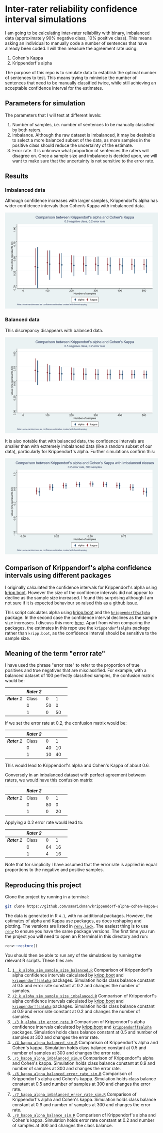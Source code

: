 # Inter-rater reliability confidence interval simulations

I am going to be calculating inter-rater reliability with binary, imbalanced data (approximately 90% negative class, 10% positive class). This means asking an individual to manually code a number of sentences that have already been coded. I will then measure the agreement rate using:

1. Cohen's Kappa
2. Krippendorf's alpha

The purpose of this repo is to simulate data to establish the optimal number of sentences to test. This means trying to minimise the number of sentences that need to be manually classified twice, while still achieving an acceptable confidence interval for the estimates.

## Parameters for simulation

The parameters that I will test at different levels:

1. Number of samples, i.e. number of sentences to be manually classified by both raters.
2. Imbalance. Although the raw dataset is imbalanced, it may be desirable to select a more balanced subset of the data, as more samples in the positive class should reduce the uncertainty of the estimate.
3. Error rate. It is unknown what proportion of sentences the raters will disagree on. Once a sample size and imbalance is decided upon, we will want to make sure that the uncertainty is not sensitive to the error rate.

## Results

### Imbalanced data

Although confidence increases with larger samples, Krippendorf’s alpha has wider confidence intervals than Cohen’s Kappa with imbalanced data.

![](./plots/kappa_alpha_comparison/line_plot_num_samples_imbalanced.png)

### Balanced data

This discrepancy disappears with balanced data.

![](./plots/kappa_alpha_comparison/line_plot_num_samples_balanced.png)

It is also notable that with balanced data, the confidence intervals are smaller than with extremely imbalanced data (like a random subset of our data), particularly for Krippendorf's alpha. Further simulations confirm this:

![](./plots/kappa_alpha_comparison/line_plot_prop_negative_class.png)

## Comparison of Krippendorf's alpha confidence intervals using different packages

I originally calculated the confidence intervals for Krippendorf's alpha using [kripp.boot](https://github.com/MikeGruz/kripp.boot). However the size of the confidence intervals did not appear to decline as the sample size increased. I found this surprising although I am not sure if it is expected behaviour so raised this as a [github issue](https://github.com/MikeGruz/kripp.boot/issues/1).

This script calculates alpha using [kripp.boot](https://github.com/MikeGruz/kripp.boot) and the [`krippendorffsalpha`](https://github.com/drjphughesjr/krippendorffsalpha) package. In the second case the confidence interval declines as the sample size increases. I discuss this more [here](./kripp_alpha_vs_kripp_boot.md). Apart from when comparing the packages, the estimates in this repo use the `krippendorfsalpha` package rather than `kripp.boot`, as the confidence interval should be sensitive to the sample size.

## Meaning of the term "error rate"

I have used the phrase "error rate" to refer to the proportion of true positives and true negatives that are misclassified. For example, with a balanced dataset of 100 perfectly classified samples, the confusion matrix would be:

|  | **_Rater 2_** |  |  |  |
|---|---|---|---|---|
| **_Rater 1_** | Class | 0 | 1 |  |
|  | 0 | 50 | 0 |  |
|  | 1 | 0 | 50 |  |


If we set the error rate at 0.2, the confusion matrix would be:

|  | **_Rater 2_** |  |  |  |
|---|---|---|---|---|
| **_Rater 1_** | Class | 0 | 1 |  |
|  | 0 | 40 | 10 |  |
|  | 1 | 10 | 40 |  |

This would lead to Krippendorf's alpha and Cohen's Kappa of about 0.6.

Conversely in an imbalanced dataset with perfect agreement between raters, we would have this confusion matrix:

|  | **_Rater 2_** |  |  |  |
|---|---|---|---|---|
| **_Rater 1_** | Class | 0 | 1 |  |
|  | 0 | 80 | 0 |  |
|  | 1 | 0 | 20 |  |

Applying a 0.2 error rate would lead to:

|  | **_Rater 2_** |  |  |  |
|---|---|---|---|---|
| **_Rater 1_** | Class | 0 | 1 |  |
|  | 0 | 64 | 16 |  |
|  | 1 | 4 | 16 |  |

Note that for simplicity I have assumed that the error rate is applied in equal proportions to the negative and positive samples.

## Reproducing this project

Clone the project by running in a terminal:

```bash
git clone https://github.com/samrickman/krippendorf-alpha-cohen-kappa-simulation
```

The data is generated in R `4.1`, with no additional packages. However, the estimates of alpha and Kappa use packages, as does reshaping and plotting. The versions are listed in [`renv.lock`](./renv.lock). The easiest thing is to use [`renv`](https://rstudio.github.io/renv/articles/renv.html) to ensure you have the same package versions. The first time you run the project you will need to open an R terminal in this directory and run:

```r
renv::restore()
```

You should then be able to run any of the simulations by running the relevant R scripts. These files are:

1. [`1__k_alpha_sim_sample_size_balanced.R`](./1__k_alpha_sim_sample_size_balanced.R) Comparison of Krippendorf's alpha confidence intervals calculated by [kripp.boot](https://github.com/MikeGruz/kripp.boot) and [`krippendorffsalpha`](https://github.com/drjphughesjr/krippendorffsalpha) packages. Simulation holds class balance constant at 0.5 and error rate constant at 0.2 and changes the number of samples.
2. [`/2_k_alpha_sim_sample_size_imbalanced.R`](./2_k_alpha_sim_sample_size_imbalanced.R) Comparison of Krippendorf's alpha confidence intervals calculated by [kripp.boot](https://github.com/MikeGruz/kripp.boot) and [`krippendorffsalpha`](https://github.com/drjphughesjr/krippendorffsalpha) packages. Simulation holds class balance constant at 0.9 and error rate constant at 0.2 and changes the number of samples.
3. [`./3_k_alpha_sim_error_rate.R`](./3_k_alpha_sim_error_rate.R) Comparison of Krippendorf's alpha confidence intervals calculated by [kripp.boot](https://github.com/MikeGruz/kripp.boot) and [`krippendorffsalpha`](https://github.com/drjphughesjr/krippendorffsalpha) packages. Simulation holds class balance constant at 0.5 and number of samples at 300 and changes the error rate.
4. [`./4_kappa_alpha_balanced_sim.R`](./4_kappa_alpha_balanced_sim.R) Comparison of Krippendorf's alpha and Cohen's kappa. Simulation holds class balance constant at 0.5 and number of samples at 300 and changes the error rate.
5. [`./5_kappa_alpha_imbalanced_sim.R`](./5_kappa_alpha_imbalanced_sim.R) Comparison of Krippendorf's alpha and Cohen's kappa. Simulation holds class balance constant at 0.9 and number of samples at 300 and changes the error rate.
6. [`./6_kappa_alpha_balanced_error_rate_sim.R`](./6_kappa_alpha_balanced_error_rate_sim.R) Comparison of Krippendorf's alpha and Cohen's kappa. Simulation holds class balance constant at 0.5 and number of samples at 300 and changes the error rate.
7. [`./7_kappa_alpha_imbalanced_error_rate_sim.R`](./7_kappa_alpha_imbalanced_error_rate_sim.R) Comparison of Krippendorf's alpha and Cohen's kappa. Simulation holds class balance constant at 0.9 and number of samples at 300 and changes the error rate.
8. [`./8_kappa_alpha_balance_sim.R`](./8_kappa_alpha_balance_sim.R) Comparison of Krippendorf's alpha and Cohen's kappa. Simulation holds error rate constant at 0.2 and number of samples at 300 and changes the class balance.